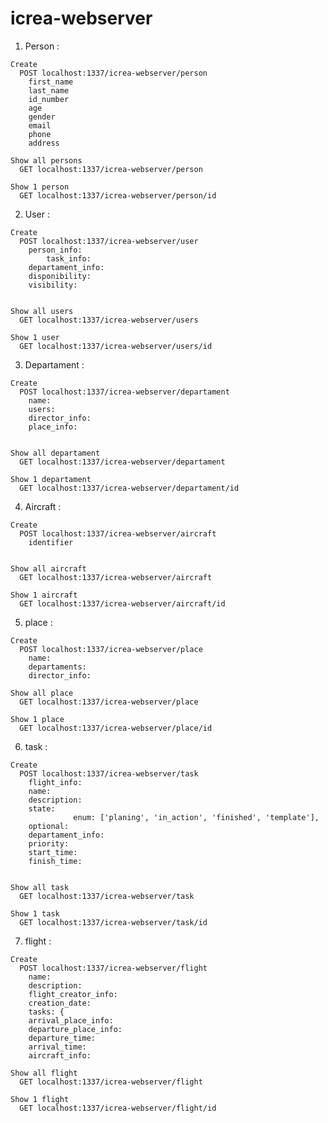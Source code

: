 # icrea-webserver

  1) Person :
    
    Create
      POST localhost:1337/icrea-webserver/person
        first_name 
        last_name 
        id_number
        age
        gender
        email
        phone
        address
          
    Show all persons
      GET localhost:1337/icrea-webserver/person

    Show 1 person
      GET localhost:1337/icrea-webserver/person/id

  2) User :

    Create
      POST localhost:1337/icrea-webserver/user
        person_info: 
		    task_info: 
        departament_info: 
        disponibility: 
        visibility: 


    Show all users
      GET localhost:1337/icrea-webserver/users

    Show 1 user
      GET localhost:1337/icrea-webserver/users/id


  3) Departament :

    Create
      POST localhost:1337/icrea-webserver/departament
        name: 
        users: 
        director_info: 
        place_info:


    Show all departament
      GET localhost:1337/icrea-webserver/departament

    Show 1 departament
      GET localhost:1337/icrea-webserver/departament/id
      
  4) Aircraft :

    Create
      POST localhost:1337/icrea-webserver/aircraft
        identifier


    Show all aircraft
      GET localhost:1337/icrea-webserver/aircraft

    Show 1 aircraft
      GET localhost:1337/icrea-webserver/aircraft/id
      
      
  5) place :

    Create
      POST localhost:1337/icrea-webserver/place
        name:
        departaments: 
        director_info: 

    Show all place
      GET localhost:1337/icrea-webserver/place

    Show 1 place
      GET localhost:1337/icrea-webserver/place/id
      
  6) task :

    Create
      POST localhost:1337/icrea-webserver/task
        flight_info: 
        name:
        description:
        state: 
			      enum: ['planing', 'in_action', 'finished', 'template'],
        optional: 
        departament_info: 
        priority: 
        start_time: 
        finish_time: 


    Show all task
      GET localhost:1337/icrea-webserver/task

    Show 1 task
      GET localhost:1337/icrea-webserver/task/id 
      
  7) flight :

    Create
      POST localhost:1337/icrea-webserver/flight
        name: 
        description: 
        flight_creator_info: 
        creation_date: 
        tasks: {
        arrival_place_info: 
        departure_place_info: 
        departure_time: 
        arrival_time: 
        aircraft_info: 

    Show all flight
      GET localhost:1337/icrea-webserver/flight

    Show 1 flight
      GET localhost:1337/icrea-webserver/flight/id  
